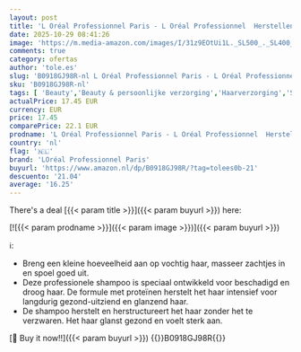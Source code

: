 ```yaml
---
layout: post
title: 'L Oréal Professionnel Paris - L Oréal Professionnel  Herstellende Shampoo  Voor Droog en Beschadigd Haar  Voedt de Haarvezel Intensief  Met Tarweproteïne  Absolut Repair  300ml'
date: 2025-10-29 08:41:26
image: 'https://m.media-amazon.com/images/I/31z9EOtUi1L._SL500_._SL400_.jpg'
comments: true
category: ofertas
author: 'tole.es'
slug: 'B0918GJ98R-nl L Oréal Professionnel Paris - L Oréal Professionnel...'
sku: 'B0918GJ98R-nl'
tags: [ 'Beauty','Beauty & persoonlijke verzorging','Haarverzorging','Shampoo & conditioner','Shampoos','loréal professionnel paris','🇳🇱', ]
actualPrice: 17.45 EUR
currency: EUR
price: 17.45
comparePrice: 22.1 EUR
prodname: 'L Oréal Professionnel Paris - L Oréal Professionnel  Herstellende Shampoo  Voor Droog en Beschadigd Haar  Voedt de Haarvezel Intensief  Met Tarweproteïne  Absolut Repair  300ml'
country: 'nl'
flag: '🇳🇱'
brand: 'LOréal Professionnel Paris'
buyurl: 'https://www.amazon.nl/dp/B0918GJ98R/?tag=tolees0b-21'
descuento: '21.04'
average: '16.25'
---
```


There's a deal [{{< param title >}}]({{< param buyurl >}})  here:

[![{{< param prodname >}}]({{< param image >}})]({{< param buyurl >}})

ℹ️:

- Breng een kleine hoeveelheid aan op vochtig haar, masseer zachtjes in en spoel goed uit.
- Deze professionele shampoo is speciaal ontwikkeld voor beschadigd en droog haar. De formule met proteïnen herstelt het haar intensief voor langdurig gezond-uitziend en glanzend haar.
- De shampoo herstelt en herstructureert het haar zonder het te verzwaren. Het haar glanst gezond en voelt sterk aan.

[🛒 Buy it now!!]({{< param buyurl >}})
{{<world>}}B0918GJ98R{{</world>}}
